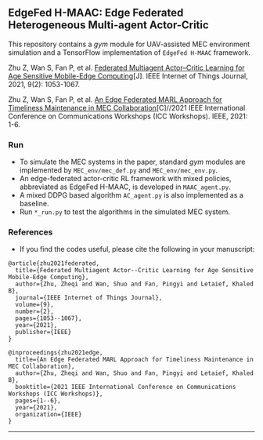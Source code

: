 ## EdgeFed H-MAAC: Edge Federated Heterogeneous Multi-agent Actor-Critic 

This repository contains a *gym* module for UAV-assisted MEC environment simulation and a TensorFlow implementation of ``EdgeFed H-MAAC`` framework.

Zhu Z, Wan S, Fan P, et al. [Federated Multiagent Actor–Critic Learning for Age Sensitive Mobile-Edge Computing](https://ieeexplore.ieee.org/abstract/document/9426913)[J]. IEEE Internet of Things Journal, 2021, 9(2): 1053-1067.

Zhu Z, Wan S, Fan P, et al. [An Edge Federated MARL Approach for Timeliness Maintenance in MEC Collaboration](https://ieeexplore.ieee.org/abstract/document/9473729)[C]//2021 IEEE International Conference on Communications Workshops (ICC Workshops). IEEE, 2021: 1-6.

### Run


- To simulate the MEC systems in the paper, standard *gym* modules are implemented by `MEC_env/mec_def.py` and `MEC_env/mec_env.py`.
- An edge-federated actor-critic RL framework with mixed policies,  abbreviated  as  EdgeFed  H-MAAC, is developed in `MAAC_agent.py`.
- A mixed DDPG based algorithm `AC_agent.py` is also implemented as a baseline.
- Run `*_run.py` to test the algorithms in the simulated MEC system.


### References

- If you find the codes useful, please cite the following in your manuscript:

```
@article{zhu2021federated,
  title={Federated Multiagent Actor--Critic Learning for Age Sensitive Mobile-Edge Computing},
  author={Zhu, Zheqi and Wan, Shuo and Fan, Pingyi and Letaief, Khaled B},
  journal={IEEE Internet of Things Journal},
  volume={9},
  number={2},
  pages={1053--1067},
  year={2021},
  publisher={IEEE}
}

@inproceedings{zhu2021edge,
  title={An Edge Federated MARL Approach for Timeliness Maintenance in MEC Collaboration},
  author={Zhu, Zheqi and Wan, Shuo and Fan, Pingyi and Letaief, Khaled B},
  booktitle={2021 IEEE International Conference on Communications Workshops (ICC Workshops)},
  pages={1--6},
  year={2021},
  organization={IEEE}
}
```

<hr>

